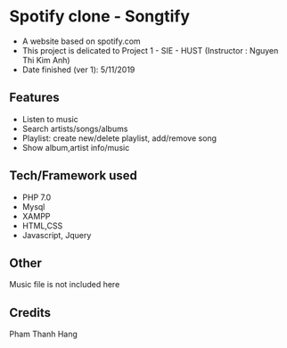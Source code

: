 
# Spotify clone - Songtify
* A website based on spotify.com
* This project is delicated to Project 1 - SIE - HUST (Instructor : Nguyen Thi Kim Anh)
* Date finished (ver 1): 5/11/2019
## Features
* Listen to music
* Search artists/songs/albums
* Playlist: create new/delete playlist, add/remove song
* Show album,artist info/music
## Tech/Framework used
* PHP 7.0
* Mysql
* XAMPP
* HTML,CSS
* Javascript, Jquery
## Other
Music file is not included here
## Credits
Pham Thanh Hang
